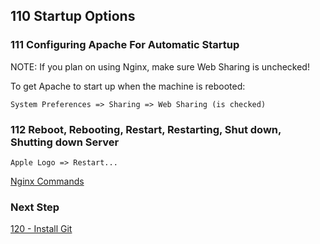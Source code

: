 ## 110 Startup Options

### 111 Configuring Apache For Automatic Startup

NOTE: If you plan on using Nginx, make sure Web Sharing is unchecked!

To get Apache to start up when the machine is rebooted:

```
System Preferences => Sharing => Web Sharing (is checked)
```

### 112 Reboot, Rebooting, Restart, Restarting, Shut down, Shutting down Server

```
Apple Logo => Restart...
```

[Nginx Commands](https://github.com/remomueller/documentation/tree/master/macos/179-nginx-commands.md)

### Next Step

[120 - Install Git](https://github.com/remomueller/documentation/tree/master/macos/120-install-git.md)
